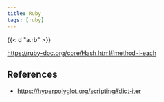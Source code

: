 ```yaml
---
title: Ruby
tags: [ruby]
---
```


{{< d "a.rb" >}}

<https://ruby-doc.org/core/Hash.html#method-i-each>

## References

- <https://hyperpolyglot.org/scripting#dict-iter>
